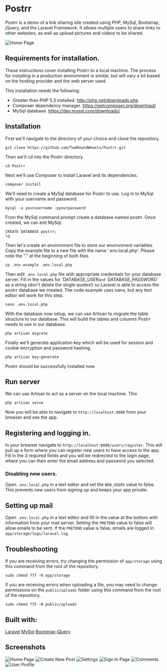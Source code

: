 # Postrr

Postrr is a demo of a link sharing site created using PHP, MySql, Bootstrap, jQuery, and the Laravel Framework.  It allows multiple users to share links to other websites, as well as upload pictures and videos to be shared.

![Home Page](/screenshots/home.png)

## Requirements for installation.

These instructions cover installing Postrr to a local machine.  The process for installing in a production environment is similar, but will vary a bit based on the hosting provider and the web server used.

This installation needs the following:
* Greater than PHP 5.3 installed. http://php.net/downloads.php
* Composer dependency manager. https://getcomposer.org/download/
* MySql database. https://dev.mysql.com/downloads/

## Installation

First we'll navigate to the directory of your choice and clone the repository.
```
git clone https://github.com/TwoRoundWheels/Postrr.git
```

Then we'll cd into the Postrr directory.
```
cd Postrr
```

Next we'll use Composer to install Laravel and its dependencies.
```
composer install
```

We'll need to create a MySql database for Postrr to use.  Log in to MySql with your username and password.
```
mysql -u yourusername -pyourpassword
```

From the MySql command prompt create a database named postrr.  Once created, we can exit MySql.
```
CREATE DATABASE postrr;
\q
```

Then let's create an environment file to store our environment variables.  Copy the example file to a new file with the name '.env.local.php'.  Please note the "." at the beginning of both files.
```
cp .env.example .env.local.php
```

Then edit `.env.local.php` file with appropriate credentials for your database server. Fill in the values for 'DATABASE_USER` and  `DATABASE_PASSWORD` as a string (don't delete the single quotes!) so Laravel is able to access the postrr database we created.  The code example uses nano, but any text editor will work for this step.   
```
nano .env.local.php
```

With the database now setup, we can use Artisan to migrate the table structure to our database.  This will build the tables and columns Postrr needs to use in our database.
```
php artisan migrate
```

Finally we'll generate application key which will be used for session and cookie encryption and password hashing.
```
php artisan key:generate
```

Postrr should be successfully installed now.

## Run server

We can use Artisan to act as a server on the local machine.  This
```
php artisan serve
```

Now you will be able to navigate to `http://localhost:8000` from your browser and see the app.

## Registering and logging in.

In your browser navigate to `http://localhost:8000/users/register`.  This will pull up a form where you can register new users to have access to the app.  Fill in the 3 required fields and you will be redirected to the login page, where you can then enter the email address and password you selected.

### Disabling new users.

Open `.env.local.php` in a text editor and set the `NEW_USERS` value to false.  This prevents new users from signing up and keeps your app private.

## Setting up mail

Open `.env.local.php` in a text editor and fill in the value at the bottom with information from your mail server.  Setting the `PRETEND` value to false will allow emails to be sent.  If the `PRETEND` value is false, emails are logged in `app/storage/logs/laravel.log`.

## Troubleshooting  


If you are receiving errors, try changing the permission of `app/storage` using this command from the root of the repository.
```
sudo chmod 777 -R app/storage
```

If you are receiving errors when uploading a file, you may need to change permissions on the `public/uploads` folder using this command from the root of the repository.

```
sudo chmod 775 -R public/uploads
```
## Built with:

[Laravel](https://laravel.com/)
[MySql](https://www.mysql.com/)
[Bootstrap](getbootstrap.com/)
[jQuery](https://jquery.com/)

## Screenshots

![Home Page](/screenshots/home.png)
![Create New Post](/screenshots/post.png)
![Settings](/screenshots/settings.png)
![Sign In Page](/screenshots/login.png)
![Comments](/screenshots/comments.png)
![User Profile](/screenshots/profile.png)
